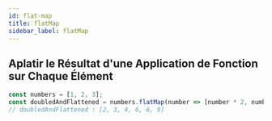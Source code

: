 ```yaml
---
id: flat-map
title: flatMap
sidebar_label: flatMap
---
```


## Aplatir le Résultat d'une Application de Fonction sur Chaque Élément

```javascript
const numbers = [1, 2, 3];
const doubledAndFlattened = numbers.flatMap(number => [number * 2, number * 3]);
// doubledAndFlattened : [2, 3, 4, 6, 6, 9]
```
